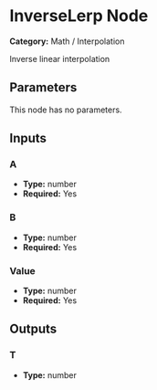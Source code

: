 
# InverseLerp Node

**Category:** Math / Interpolation

Inverse linear interpolation

## Parameters

This node has no parameters.

## Inputs


### A
- **Type:** number
- **Required:** Yes



### B
- **Type:** number
- **Required:** Yes



### Value
- **Type:** number
- **Required:** Yes



## Outputs


### T
- **Type:** number




